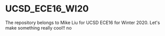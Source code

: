 # UCSD_ECE16_WI20
The repository belongs to Mike Liu for UCSD ECE16 for Winter 2020.
Let's make something really cool!! no


